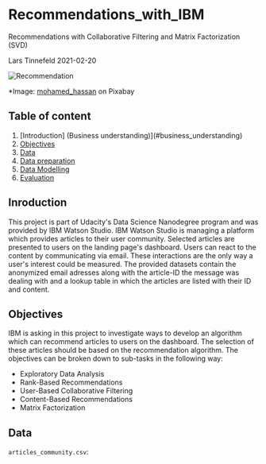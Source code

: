 # Recommendations_with_IBM
Recommendations with Collaborative Filtering and Matrix Factorization (SVD)

Lars Tinnefeld
2021-02-20

![Recommendation](https://cdn.pixabay.com/photo/2018/03/19/13/43/feedback-3240007_960_720.jpg)

*Image: [mohamed_hassan](https://pixabay.com/users/mohamed_hassan-5229782/) on Pixabay

## Table of content
1. [Introduction] (Business understanding)](#business_understanding)
2. [Objectives](#objectives)
3. [Data](#data)
4. [Data preparation](#preparation)
5. [Data Modelling](#modelling)
6. [Evaluation](#evaluation)

## Inroduction <a name="business_understanding"></a>
This project is part of Udacity's Data Science Nanodegree program and was provided by IBM Watson Studio. IBM Watson Studio is managing a platform which provides articles to their user community. Selected articles are presented to users on the landing page's dashboard. Users can react to the content by communicating via email. These interactions are the only way a user's interest could be measured. The provided datasets contain the anonymized email adresses along with the article-ID the message was dealing with and a lookup table in which the articles are listed with their ID and content.

## Objectives <a name="objectives"></a>
IBM is asking in this project to investigate ways to develop an algorithm which can recommend articles to users on the dashboard. The selection of these articles should be based on the recommendation algorithm. The objectives can be broken down to sub-tasks in the following way:

- Exploratory Data Analysis
- Rank-Based Recommendations
- User-Based Collaborative Filtering
- Content-Based Recommendations
- Matrix Factorization

## Data <a name="Data"></a>
`articles_community.csv`: 

